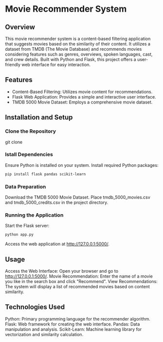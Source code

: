 
# Movie Recommender System

## Overview
This movie recommender system is a content-based filtering application that suggests movies based on the similarity of their content. It utilizes a dataset from TMDB (The Movie Database) and recommends movies considering features such as genres, overviews, spoken languages, cast, and crew details. Built with Python and Flask, this project offers a user-friendly web interface for easy interaction.

## Features
- Content-Based Filtering: Utilizes movie content for recommendations.
- Flask Web Application: Provides a simple and interactive user interface.
- TMDB 5000 Movie Dataset: Employs a comprehensive movie dataset.

## Installation and Setup

### Clone the Repository
git clone 

### Istall Dependencies
Ensure Python is installed on your system.
Install required Python packages:

```bash
pip install flask pandas scikit-learn
```

### Data Preparation
Download the TMDB 5000 Movie Dataset.
Place tmdb_5000_movies.csv and tmdb_5000_credits.csv in the project directory.
### Running the Application
Start the Flask server:
```bash
python app.py
```
Access the web application at http://127.0.0.1:5000/.

## Usage
Access the Web Interface: Open your browser and go to http://127.0.0.1:5000/.
Movie Recommendation: Enter the name of a movie you like in the search box and click "Recommend".
View Recommendations: The system will display a list of recommended movies based on content similarity.

## Technologies Used
Python: Primary programming language for the recommender algorithm.
Flask: Web framework for creating the web interface.
Pandas: Data manipulation and analysis.
Scikit-Learn: Machine learning library for vectorization and similarity calculation.
